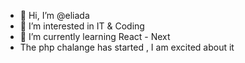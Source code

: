 - 👋 Hi, I’m @eliada
- 👀 I’m interested in IT & Coding
- 🌱 I’m currently learning React - Next
- The php chalange has started , I am excited about it
